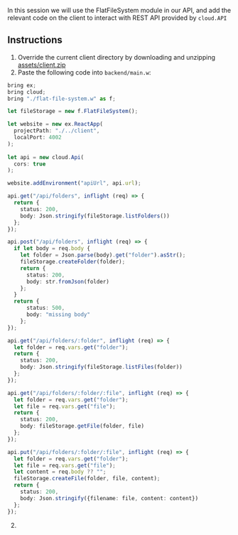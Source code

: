 In this session we will use the FlatFileSystem module in our API, 
and add the relevant code on the client to interact with REST API provided by `cloud.API`

## Instructions 

1. Override the current client directory by downloading and unzipping [assets/client.zip](assets/client.zip)
2. Paste the following code into `backend/main.w`:
```ts
bring ex;
bring cloud;
bring "./flat-file-system.w" as f;

let fileStorage = new f.FlatFileSystem();

let website = new ex.ReactApp(
  projectPath: "./../client",
  localPort: 4002
);
  
let api = new cloud.Api(
  cors: true
);

website.addEnvironment("apiUrl", api.url);

api.get("/api/folders", inflight (req) => {
  return {
    status: 200,
    body: Json.stringify(fileStorage.listFolders())
  };
});

api.post("/api/folders", inflight (req) => {
  if let body = req.body {
    let folder = Json.parse(body).get("folder").asStr();
    fileStorage.createFolder(folder);
    return {
      status: 200,
      body: str.fromJson(folder)
    };
  }
  return {
      status: 500,
      body: "missing body"
    };
});

api.get("/api/folders/:folder", inflight (req) => {
  let folder = req.vars.get("folder");
  return {
    status: 200,
    body: Json.stringify(fileStorage.listFiles(folder))
  };
});

api.get("/api/folders/:folder/:file", inflight (req) => {
  let folder = req.vars.get("folder");
  let file = req.vars.get("file");
  return {
    status: 200,
    body: fileStorage.getFile(folder, file)
  };
});

api.put("/api/folders/:folder/:file", inflight (req) => {
  let folder = req.vars.get("folder");
  let file = req.vars.get("file");
  let content = req.body ?? "";
  fileStorage.createFile(folder, file, content); 
  return {
    status: 200,
    body: Json.stringify({filename: file, content: content})
  };
});
```
2. 

